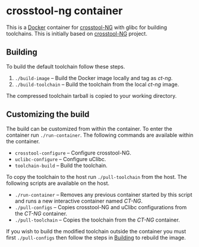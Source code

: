 crosstool-ng container
======================

This is a [Docker](http://docker.com) container for [crosstool-NG](http://crosstool-ng.org) with glibc for building toolchains.
This is initially based on [crosstool-NG](https://github.com/Docker-nano/crosstool-NG) project.

Building
--------

To build the default toolchain follow these steps.

1. `./build-image` – Build the Docker image locally and tag as *ct-ng*.
2. `./build-toolchain` – Build the toolchain from the local *ct-ng* image.

The compressed toolchain tarball is copied to your working directory.

Customizing the build
---------------------

The build can be customized from within the container. To enter the container run `./run-container`.
The following commands are available within the container.

* `crosstool-configure` – Configure crosstool-NG.
* `uclibc-configure` – Configure uClibc.
* `toolchain-build` – Build the toolchain.

To copy the toolchain to the host run `./pull-toolchain` from the host.
The following scripts are available on the host.

* `./run-container` – Removes any previous container started by this script and runs a new interactive container named *CT-NG*.
* `./pull-configs` – Copies crosstool-NG and uClibc configurations from the *CT-NG* container.
* `./pull-toolchain` – Copies the toolchain from the *CT-NG* container.

If you wish to build the modified toolchain outside the container you must first `./pull-configs` then follow the steps in [Building](#building) to rebuild the image.
